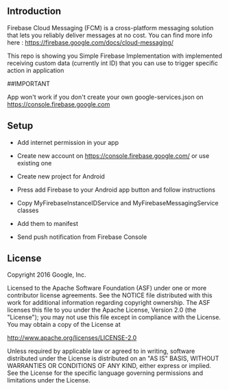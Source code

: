 
## Introduction
Firebase Cloud Messaging (FCM) is a cross-platform messaging solution that lets you reliably deliver messages at no cost. You can find more info here : https://firebase.google.com/docs/cloud-messaging/


This repo is showing you Simple Firebase Implementation with implemented receiving custom data (currently int ID) that you can use to trigger specific action in application

##IMPORTANT

App won't work if you don't create your own google-services.json on https://console.firebase.google.com

## Setup
- Add internet permission in your app
    <uses-permission android:name="android.permission.ACCESS_NETWORK_STATE" />

- Create new account on https://console.firebase.google.com/ or use existing one
- Create new project for Android
- Press add Firebase to your Android app button and follow instructions
- Copy MyFirebaseInstanceIDService and MyFirebaseMessagingService classes
- Add them to manifest  
- Send push notification from Firebase Console

## License

Copyright 2016 Google, Inc.

Licensed to the Apache Software Foundation (ASF) under one or more contributor license agreements. See the NOTICE file distributed with this work for additional information regarding copyright ownership. The ASF licenses this file to you under the Apache License, Version 2.0 (the "License"); you may not use this file except in compliance with the License. You may obtain a copy of the License at

http://www.apache.org/licenses/LICENSE-2.0

Unless required by applicable law or agreed to in writing, software distributed under the License is distributed on an "AS IS" BASIS, WITHOUT WARRANTIES OR CONDITIONS OF ANY KIND, either express or implied. See the License for the specific language governing permissions and limitations under the License.
